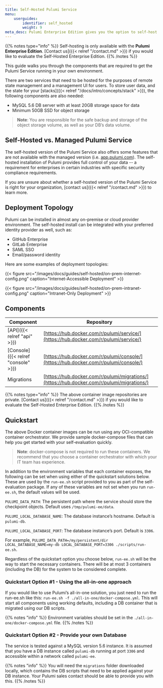 ```yaml
---
title: Self-Hosted Pulumi Service
menu:
    userguides:
        identifier: self_hosted
        weight: 9
meta_desc: Pulumi Enterprise Edition gives you the option to self-host Pulumi within your organization's infrastructure.
---
```


{{% notes type="info" %}}
Self-hosting is only available with the **Pulumi Enterprise Edition**. [Contact us]({{< relref "/contact.md" >}}) if you would like to evaluate the Self-Hosted Enterprise Edition.
{{% /notes %}}

This guide walks you through the components that are required to get the Pulumi Service running in your own environment.

There are two services that need to be hosted for the purposes of remote state management and a management UI for users. To store user data, and the state for your [stacks]({{< relref "/docs/intro/concepts/stack" >}}), the following components are also needed:

* MySQL 5.6 DB server with at least 20GB storage space for data
* Minimum 50GB SSD for object storage

> **Note**: You are responsible for the safe backup and storage of the object storage volume, as well as your DB’s data volume.

## Self-Hosted vs. Managed Pulumi Service

The self-hosted version of the Pulumi Service also offers some features that are not available with the managed version (i.e. [app.pulumi.com](https://app.pulumi.com)). The self-hosted installation of Pulumi provides full control of your data -- a requirement for enterprises in certain industries with specific security compliance requirements.

If you are unsure about whether a self-hosted version of the Pulumi Service is right for your organization, [contact us]({{< relref "/contact.md" >}}) to learn more.

## Deployment Topology

Pulumi can be installed in almost any on-premise or cloud provider environment. The self-hosted install can be integrated with your preferred identity provider as well, such as:

* GitHub Enterprise
* GitLab Enterprise
* SAML SSO
* Email/password identity

Here are some examples of deployment topologies:

{{< figure src="/images/docs/guides/self-hosted/on-prem-internet-config.png" caption="Internet-Accessible Deployment" >}}

{{< figure src="/images/docs/guides/self-hosted/on-prem-intranet-config.png" caption="Intranet-Only Deployment" >}}

## Components

| Component | Repository |
| --------- | ---------- |
| [API]({{< relref "api" >}}) | [https://hub.docker.com/r/pulumi/service/](https://hub.docker.com/r/pulumi/service/) |
| [Console]({{< relref "console" >}}) |	[https://hub.docker.com/r/pulumi/console/](https://hub.docker.com/r/pulumi/console/) |
| Migrations | [https://hub.docker.com/r/pulumi/migrations/](https://hub.docker.com/r/pulumi/migrations/) |

{{% notes type="info" %}}
The above container image repositories are private. [Contact us]({{< relref "/contact.md" >}}) if you would like to evaluate the Self-Hosted Enterprise Edition.
{{% /notes %}}

## Quickstart

The above Docker container images can be run using any OCI-compatible container orchestrator. We provide sample docker-compose files that can help you get started with your self-evaluation quickly.

> **Note**: docker-compose is not required to run these containers. We recommend that you choose a container orchestrator with which your IT team has experience.

In addition to the environment variables that each container exposes, the following can be set when using either of the quickstart solutions below. These are used by the `run-ee.sh` script provided to you as part of the self-evaluation package. If any of these variables are not set when you run `run-ee.sh`, the default values will be used.

`PULUMI_DATA_PATH`: The persistent path where the service should store the checkpoint objects. Default uses `/tmp/pulumi-ee/data`.

`PULUMI_LOCAL_DATABASE_NAME`: The database instance’s hostname. Default is `pulumi-db`.

`PULUMI_LOCAL_DATABASE_PORT`: The database instance’s port. Default is `3306`.

For example, `PULUMI_DATA_PATH=/my/persistent/dir LOCAL_DATABASE_NAME=my-db LOCAL_DATABASE_PORT=3306 ./scripts/run-ee.sh`.

Regardless of the quickstart option you choose below, `run-ee.sh` will be the way to start the necessary containers. There will be at most 3 containers (including the DB) for the system to be considered complete.

### Quickstart Option #1 - Using the all-in-one approach

If you would like to use Pulumi’s all-in-one solution, you just need to run the run-ee.sh like this: `run-ee.sh -f ./all-in-one/docker-compose.yml`.
This will start all components using working defaults, including a DB container that is migrated using our DB scripts.

{{% notes "info" %}}
Environment variables should be set in the `./all-in-one/docker-compose.yml` file.
{{% /notes %}}

### Quickstart Option #2 - Provide your own Database

The service is tested against a MySQL version 5.6 instance. It is assumed that you have a DB instance called `pulumi-db` running at port `3306` and accessible within a network called `pulumi-ee`.

{{% notes "info" %}}
You will need the `migrations` folder downloaded locally, which contains the DB scripts that need to be applied against your DB instance.
Your Pulumi sales contact should be able to provide you with this.
{{% /notes %}}
